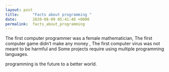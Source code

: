 ```yaml
---
layout: post
title:      "Facts about programming "
date:       2020-08-09 05:41:48 +0000
permalink:  facts_about_programming
---
```



The first computer programmer was a female mathematician, The first computer game didn’t make any money , The first computer virus was not meant to be harmful and Some projects require using multiple programming languages.

programming is the future to a better world.

